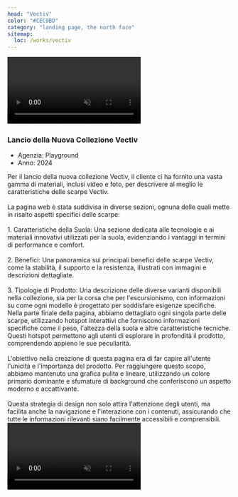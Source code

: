 ```yaml
---
head: "Vectiv"
color: "#CEC9BD"
category: "landing page, the north face"
sitemap:
  loc: /works/vectiv
---
```


<div class="relative">
  <video src="/img/works/vectiv/portfolio-work-vectiv-big-video.mp4" playsinline autoplay muted loop></video>
  <a href="https://www.thenorthface.co.uk/vectiv.html" target="_blank">
    <img class="pf-cta" src="/img/works/vectiv/portfolio-work-vectiv-big-cta.svg" alt="">
  </a>
</div>

<div class="pf-heading">
  <div>
    <h3>Lancio della Nuova Collezione Vectiv</h3>
  </div>
  <div class="pf-skills">
    <ul>
      <li>Agenzia: Playground</li>
      <li>Anno: 2024</li>
    </ul>
  </div>
</div>

<div class="pf-text">
  <div>
    Per il lancio della nuova collezione Vectiv, il cliente ci ha fornito una vasta gamma di materiali, inclusi video e foto, per descrivere al meglio le caratteristiche delle scarpe Vectiv.<br /><br />La pagina web è stata suddivisa in diverse sezioni, ognuna delle quali mette in risalto aspetti specifici delle scarpe:<br /><br />1. Caratteristiche della Suola: Una sezione dedicata alle tecnologie e ai materiali innovativi utilizzati per la suola, evidenziando i vantaggi in termini di performance e comfort.<br /><br />2. Benefici: Una panoramica sui principali benefici delle scarpe Vectiv, come la stabilità, il supporto e la resistenza, illustrati con immagini e descrizioni dettagliate.<br /><br />3. Tipologie di Prodotto: Una descrizione delle diverse varianti disponibili nella collezione, sia per la corsa che per l'escursionismo, con informazioni su come ogni modello è progettato per soddisfare esigenze specifiche.
  </div>
    <div>
      Nella parte finale della pagina, abbiamo dettagliato ogni singola parte delle scarpe, utilizzando hotspot interattivi che forniscono informazioni specifiche come il peso, l'altezza della suola e altre caratteristiche tecniche. Questi hotspot permettono agli utenti di esplorare in profondità il prodotto, comprendendo appieno le sue peculiarità.<br /><br />L'obiettivo nella creazione di questa pagina era di far capire all'utente l'unicità e l'importanza del prodotto. Per raggiungere questo scopo, abbiamo mantenuto una grafica pulita e lineare, utilizzando un colore primario dominante e sfumature di background che conferiscono un aspetto moderno e accattivante.<br /><br />Questa strategia di design non solo attira l'attenzione degli utenti, ma facilita anche la navigazione e l'interazione con i contenuti, assicurando che tutte le informazioni rilevanti siano facilmente accessibili e comprensibili.
    </div>
</div>

<div class="relative mb-12">
  <video class="rounded-[5px] lg:rounded-[20px]" src="/img/works/vectiv/portfolio-work-vectiv-small-video.mp4" playsinline autoplay muted loop></video>
</div>
